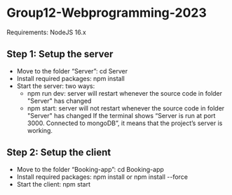 # Group12-Webprogramming-2023

Requirements: NodeJS 16.x
 
## Step 1: Setup the server
- Move to the folder “Server”: cd Server
- Install required packages: npm install
- Start the server: two ways:
     + npm run dev: server will restart whenever the source code in folder "Server" has changed
     + npm start: server will not restart whenever the source code in folder "Server" has changed
If the terminal shows “Server is run at port 3000. Connected to mongoDB”, it means that the project’s server is working.
 
## Step 2: Setup the client
- Move to the folder “Booking-app”: cd Booking-app
- Install required packages: npm install or npm install --force
- Start the client: npm start